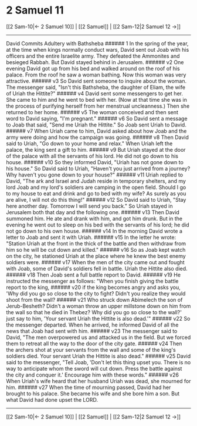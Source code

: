 # 2 Samuel 11

[[2 Sam-10|← 2 Samuel 10]] | [[2 Samuel]] | [[2 Sam-12|2 Samuel 12 →]]
***

David Commits Adultery with Bathsheba ###### 1 In the spring of the year, at the time when kings normally conduct wars, David sent out Joab with his officers and the entire Israelite army. They defeated the Ammonites and besieged Rabbah. But David stayed behind in Jerusalem. ###### v2 One evening David got up from his bed and walked around on the roof of his palace. From the roof he saw a woman bathing. Now this woman was very attractive. ###### v3 So David sent someone to inquire about the woman. The messenger said, "Isn't this Bathsheba, the daughter of Eliam, the wife of Uriah the Hittite?" ###### v4 David sent some messengers to get her. She came to him and he went to bed with her. (Now at that time she was in the process of purifying herself from her menstrual uncleanness.) Then she returned to her home. ###### v5 The woman conceived and then sent word to David saying, "I'm pregnant." ###### v6 So David sent a message to Joab that said, "Send me Uriah the Hittite." So Joab sent Uriah to David. ###### v7 When Uriah came to him, David asked about how Joab and the army were doing and how the campaign was going. ###### v8 Then David said to Uriah, "Go down to your home and relax." When Uriah left the palace, the king sent a gift to him. ###### v9 But Uriah stayed at the door of the palace with all the servants of his lord. He did not go down to his house. ###### v10 So they informed David, "Uriah has not gone down to his house." So David said to Uriah, "Haven't you just arrived from a journey? Why haven't you gone down to your house?" ###### v11 Uriah replied to David, "The ark and Israel and Judah reside in temporary shelters, and my lord Joab and my lord's soldiers are camping in the open field. Should I go to my house to eat and drink and go to bed with my wife? As surely as you are alive, I will not do this thing!" ###### v12 So David said to Uriah, "Stay here another day. Tomorrow I will send you back." So Uriah stayed in Jerusalem both that day and the following one. ###### v13 Then David summoned him. He ate and drank with him, and got him drunk. But in the evening he went out to sleep on his bed with the servants of his lord; he did not go down to his own house. ###### v14 In the morning David wrote a letter to Joab and sent it with Uriah. ###### v15 In the letter he wrote: "Station Uriah at the front in the thick of the battle and then withdraw from him so he will be cut down and killed." ###### v16 So as Joab kept watch on the city, he stationed Uriah at the place where he knew the best enemy soldiers were. ###### v17 When the men of the city came out and fought with Joab, some of David's soldiers fell in battle. Uriah the Hittite also died. ###### v18 Then Joab sent a full battle report to David. ###### v19 He instructed the messenger as follows: "When you finish giving the battle report to the king, ###### v20 if the king becomes angry and asks you, 'Why did you go so close to the city to fight? Didn't you realize they would shoot from the wall? ###### v21 Who struck down Abimelech the son of Jerub-Besheth? Didn't a woman throw an upper millstone down on him from the wall so that he died in Thebez? Why did you go so close to the wall?' just say to him, 'Your servant Uriah the Hittite is also dead.'" ###### v22 So the messenger departed. When he arrived, he informed David of all the news that Joab had sent with him. ###### v23 The messenger said to David, "The men overpowered us and attacked us in the field. But we forced them to retreat all the way to the door of the city gate. ###### v24 Then the archers shot at your servants from the wall and some of the king's soldiers died. Your servant Uriah the Hittite is also dead." ###### v25 David said to the messenger, "Tell Joab, 'Don't let this thing upset you. There is no way to anticipate whom the sword will cut down. Press the battle against the city and conquer it.' Encourage him with these words." ###### v26 When Uriah's wife heard that her husband Uriah was dead, she mourned for him. ###### v27 When the time of mourning passed, David had her brought to his palace. She became his wife and she bore him a son. But what David had done upset the LORD.

***
[[2 Sam-10|← 2 Samuel 10]] | [[2 Samuel]] | [[2 Sam-12|2 Samuel 12 →]]
